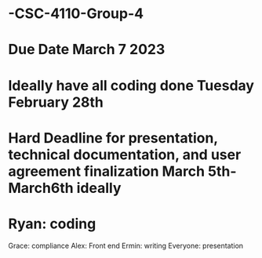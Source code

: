 # -CSC-4110-Group-4

# Due Date March 7 2023

# Ideally have all coding done Tuesday February 28th

# Hard Deadline for presentation, technical documentation, and user agreement finalization March 5th-March6th ideally

# Ryan: coding
  Grace: compliance
  Alex: Front end
  Ermin: writing
  Everyone: presentation
